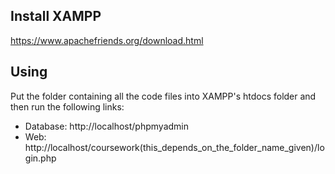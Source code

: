 ## Install XAMPP
  https://www.apachefriends.org/download.html

## Using
Put the folder containing all the code files into XAMPP's htdocs folder and then run the following links:
  - Database: http://localhost/phpmyadmin
  - Web: http://localhost/coursework(this_depends_on_the_folder_name_given)/login.php
